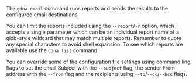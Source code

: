 The `gdna email` command runs reports and sends the results to the configured email destinations.

You can limit the reports included using the `--report`/`-r` option, which accepts a single parameter which can be an individual report name of a glob-style wildcard that may match multiple reports. Remember to quote any special characters to avoid shell expansion. To see which reports are available use the `gdna list` command.

You can override some of the configuration file settings using command ling flags to set the email Subject with the `--subject` flag, the sender From address with the `--from` flag and the recipients using `--to`/`--cc`/`--bcc` flags.
